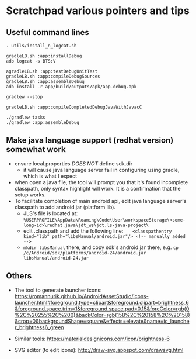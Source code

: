 # Scratchpad various pointers and tips

## Useful command lines
  
```
. utils/install_n_logcat.sh

gradleLB.sh :app:installDebug
adb logcat -s BTS:V

agradleLB.sh :app:testDebugUnitTest
gradleLB.sh :app:compileDebugSources
gradleLB.sh :app:assembleDebug
adb install -r app/build/outputs/apk/app-debug.apk

gradlew --stop

gradleLB.sh :app:compileCompletedDebugJavaWithJavacC

./gradlew tasks
./gradlew :app:assembleDebug
```

## Make java language support (redhat version) somewhat work 
- ensure local.properties *DOES NOT* define sdk.dir
  - it will cause java language server fail in configuring using gradle, which is what I expect
- when open a java file, the tool will prompt you that it's found incomplete classpath, only syntax highlight will work. It is a confirmation that the setup works.
- To facilitate completion of main android api, edit java language server's classpath 
  to add android.jar (platform lib).
  - JLS's file is located at:  `%USERPROFILE\AppData\Roaming\Code\User\workspaceStorage\<some-long-id>\redhat.java\jdt_ws\jdt.ls-java-project\`
  - edit .classpath and add the following line:
    `	<classpathentry kind="lib" path="libsManual/android.jar"/> <!-- manually added -->`
  - `mkdir libsManual` there, and copy sdk's android.jar there, e.g.
    `cp /c/Android/sdk/platforms/android-24/android.jar libsManual/android-24.jar`


## Others
- The tool to generate launcher icons: 
https://romannurik.github.io/AndroidAssetStudio/icons-launcher.html#foreground.type=clipart&foreground.clipart=brightness_6&foreground.space.trim=1&foreground.space.pad=0.15&foreColor=rgb(0%2C%20255%2C%200)&backColor=rgb(158%2C%20158%2C%20158)&crop=0&backgroundShape=square&effects=elevate&name=ic_launcher_brightness6_green

- Similar tools: https://materialdesignicons.com/icon/brightness-6
- SVG editor (to edit icons): http://draw-svg.appspot.com/drawsvg.html
